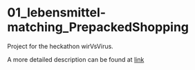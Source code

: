 # 01_lebensmittel-matching_PrepackedShopping

Project for the heckathon wirVsVirus.

A more detailed description can be found at [link](https://devpost.com/software/01_lebensmittel-matching_prepackedshopping)
